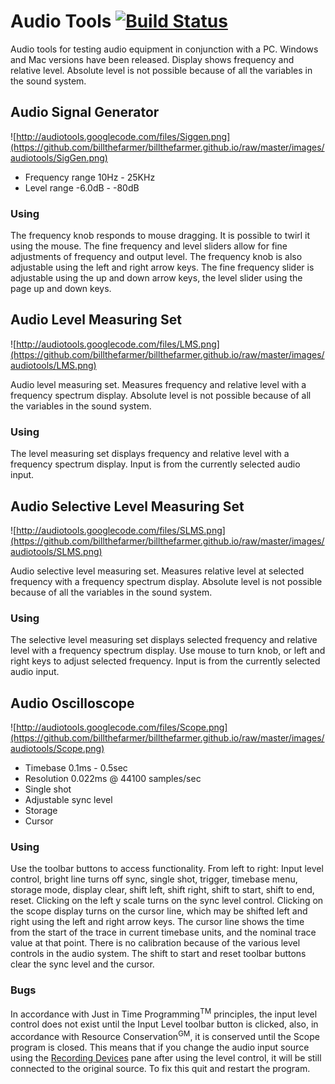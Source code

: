 # Audio Tools [![Build Status](https://travis-ci.org/billthefarmer/audiotools.svg?branch=master)](https://travis-ci.org/billthefarmer/audiotools)

Audio tools for testing audio equipment in conjunction with a
PC. Windows and Mac versions have been released. Display shows
frequency and relative level. Absolute level is not possible
because of all the variables in the sound system.

## Audio Signal Generator ##

![http://audiotools.googlecode.com/files/Siggen.png](https://github.com/billthefarmer/billthefarmer.github.io/raw/master/images/audiotools/SigGen.png)

  * Frequency range 10Hz - 25KHz
  * Level range -6.0dB - -80dB

### Using ###

The frequency knob responds to mouse dragging. It is possible to twirl
it using the mouse. The fine frequency and level sliders allow for
fine adjustments of frequency and output level. The frequency knob is
also adjustable using the left and right arrow keys. The fine
frequency slider is adjustable using the up and down arrow keys, the
level slider using the page up and down keys.

## Audio Level Measuring Set ##

![http://audiotools.googlecode.com/files/LMS.png](https://github.com/billthefarmer/billthefarmer.github.io/raw/master/images/audiotools/LMS.png)

Audio level measuring set. Measures frequency and relative level with
a frequency spectrum display. Absolute level is not possible because
of all the variables in the sound system.

### Using ###

The level measuring set displays frequency and relative level with a
frequency spectrum display. Input is from the currently selected audio
input.

## Audio Selective Level Measuring Set ##
![http://audiotools.googlecode.com/files/SLMS.png](https://github.com/billthefarmer/billthefarmer.github.io/raw/master/images/audiotools/SLMS.png)

Audio selective level measuring set. Measures relative level at
selected frequency with a frequency spectrum display. Absolute level
is not possible because of all the variables in the sound system.

### Using ###

The selective level measuring set displays selected frequency and
relative level with a frequency spectrum display. Use mouse to turn
knob, or left and right keys to adjust selected frequency. Input is
from the currently selected audio input.

## Audio Oscilloscope ##
![http://audiotools.googlecode.com/files/Scope.png](https://github.com/billthefarmer/billthefarmer.github.io/raw/master/images/audiotools/Scope.png)

  * Timebase 0.1ms - 0.5sec
  * Resolution 0.022ms @ 44100 samples/sec
  * Single shot
  * Adjustable sync level
  * Storage
  * Cursor

### Using ###

Use the toolbar buttons to access functionality. From left to right:
Input level control, bright line turns off sync, single shot, trigger,
timebase menu, storage mode, display clear, shift left, shift right,
shift to start, shift to end, reset. Clicking on the left y scale
turns on the sync level control.  Clicking on the scope display turns
on the cursor line, which may be shifted left and right using the left
and right arrow keys. The cursor line shows the time from the start of
the trace in current timebase units, and the nominal trace value at
that point. There is no calibration because of the various level
controls in the audio system. The shift to start and reset toolbar
buttons clear the sync level and the cursor.

### Bugs ###

In accordance with Just in Time Programming<sup>TM</sup> principles,
the input level control does not exist until the Input Level toolbar
button is clicked, also, in accordance with Resource
Conservation<sup>GM</sup>, it is conserved until the Scope program is
closed. This means that if you change the audio input source using the
[Recording Devices](http://www.howtogeek.com/howto/39532/how-to-enable-stereo-mix-in-windows-7-to-record-audio)
pane after using the level control, it will be still connected to the
original source. To fix this quit and restart the program.
